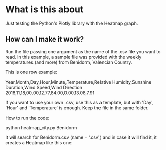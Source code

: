 # What is this about

Just testing the Python's Plotly library with the Heatmap graph.

## How can I make it work?

Run the file passing one argument as the name of the .csv file you want to read. In this example, a sample file was provided with the weekly temperatures (and more) from Benidorm, Valencian Country.

This is one row example:

Year,Month,Day,Hour,Minute,Temperature,Relative Humidity,Sunshine Duration,Wind Speed,Wind Direction
2018,11,18,00,00,12.77,84.00,0.00,13.08,7.91

If you want to use your own .csv, use this as a template, but with 'Day', 'Hour' and 'Temperature' is enough. Keep the file in the same folder.

How to run the code:

python heatmap_city.py Benidorm

It will search for Benidorm.csv (name + '.csv') and in case it will find it, it creates a Heatmap like this one:
